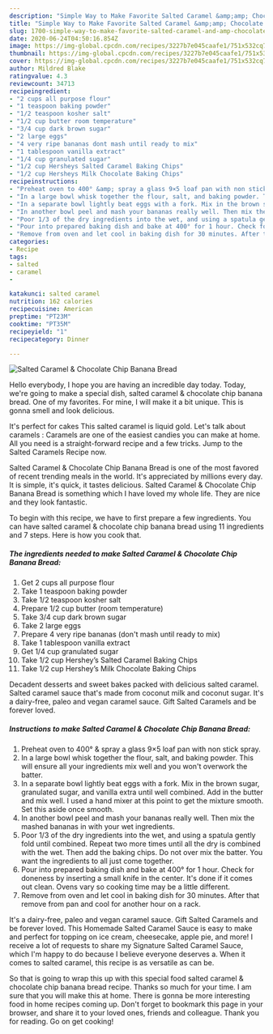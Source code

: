 ```yaml
---
description: "Simple Way to Make Favorite Salted Caramel &amp;amp; Chocolate Chip Banana Bread"
title: "Simple Way to Make Favorite Salted Caramel &amp;amp; Chocolate Chip Banana Bread"
slug: 1700-simple-way-to-make-favorite-salted-caramel-and-amp-chocolate-chip-banana-bread
date: 2020-06-24T04:50:16.854Z
image: https://img-global.cpcdn.com/recipes/3227b7e045caafe1/751x532cq70/salted-caramel-chocolate-chip-banana-bread-recipe-main-photo.jpg
thumbnail: https://img-global.cpcdn.com/recipes/3227b7e045caafe1/751x532cq70/salted-caramel-chocolate-chip-banana-bread-recipe-main-photo.jpg
cover: https://img-global.cpcdn.com/recipes/3227b7e045caafe1/751x532cq70/salted-caramel-chocolate-chip-banana-bread-recipe-main-photo.jpg
author: Mildred Blake
ratingvalue: 4.3
reviewcount: 34713
recipeingredient:
- "2 cups all purpose flour"
- "1 teaspoon baking powder"
- "1/2 teaspoon kosher salt"
- "1/2 cup butter room temperature"
- "3/4 cup dark brown sugar"
- "2 large eggs"
- "4 very ripe bananas dont mash until ready to mix"
- "1 tablespoon vanilla extract"
- "1/4 cup granulated sugar"
- "1/2 cup Hersheys Salted Caramel Baking Chips"
- "1/2 cup Hersheys Milk Chocolate Baking Chips"
recipeinstructions:
- "Preheat oven to 400° &amp; spray a glass 9×5 loaf pan with non stick spray."
- "In a large bowl whisk together the flour, salt, and baking powder. This will ensure all your ingredients mix well and you won&#39;t overwork the batter."
- "In a separate bowl lightly beat eggs with a fork. Mix in the brown sugar, granulated sugar, and vanilla extra until well combined. Add in the butter and mix well. I used a hand mixer at this point to get the mixture smooth. Set this aside once smooth."
- "In another bowl peel and mash your bananas really well. Then mix the mashed bananas in with your wet ingredients."
- "Poor 1/3 of the dry ingredients into the wet, and using a spatula gently fold until combined. Repeat two more times until all the dry is combined with the wet. Then add the baking chips. Do not over mix the batter. You want the ingredients to all just come together."
- "Pour into prepared baking dish and bake at 400° for 1 hour. Check for doneness by inserting a small knife in the center. It&#39;s done if it comes out clean. Ovens vary so cooking time may be a little different."
- "Remove from oven and let cool in baking dish for 30 minutes. After that remove from pan and cool for another hour on a rack."
categories:
- Recipe
tags:
- salted
- caramel
- 

katakunci: salted caramel  
nutrition: 162 calories
recipecuisine: American
preptime: "PT23M"
cooktime: "PT35M"
recipeyield: "1"
recipecategory: Dinner

---
```



![Salted Caramel &amp; Chocolate Chip Banana Bread](https://img-global.cpcdn.com/recipes/3227b7e045caafe1/751x532cq70/salted-caramel-chocolate-chip-banana-bread-recipe-main-photo.jpg)

Hello everybody, I hope you are having an incredible day today. Today, we're going to make a special dish, salted caramel &amp; chocolate chip banana bread. One of my favorites. For mine, I will make it a bit unique. This is gonna smell and look delicious.

It&#39;s perfect for cakes This salted caramel is liquid gold. Let&#39;s talk about caramels : Caramels are one of the easiest candies you can make at home. All you need is a straight-forward recipe and a few tricks. Jump to the Salted Caramels Recipe now.

Salted Caramel &amp; Chocolate Chip Banana Bread is one of the most favored of recent trending meals in the world. It's appreciated by millions every day. It is simple, it's quick, it tastes delicious. Salted Caramel &amp; Chocolate Chip Banana Bread is something which I have loved my whole life. They are nice and they look fantastic.


To begin with this recipe, we have to first prepare a few ingredients. You can have salted caramel &amp; chocolate chip banana bread using 11 ingredients and 7 steps. Here is how you cook that.

<!--inarticleads1-->

##### The ingredients needed to make Salted Caramel &amp; Chocolate Chip Banana Bread:

1. Get 2 cups all purpose flour
1. Take 1 teaspoon baking powder
1. Take 1/2 teaspoon kosher salt
1. Prepare 1/2 cup butter (room temperature)
1. Take 3/4 cup dark brown sugar
1. Take 2 large eggs
1. Prepare 4 very ripe bananas (don&#39;t mash until ready to mix)
1. Take 1 tablespoon vanilla extract
1. Get 1/4 cup granulated sugar
1. Take 1/2 cup Hershey’s Salted Caramel Baking Chips
1. Take 1/2 cup Hershey’s Milk Chocolate Baking Chips


Decadent desserts and sweet bakes packed with delicious salted caramel. Salted caramel sauce that&#39;s made from coconut milk and coconut sugar. It&#39;s a dairy-free, paleo and vegan caramel sauce. Gift Salted Caramels and be forever loved. 

<!--inarticleads2-->

##### Instructions to make Salted Caramel &amp; Chocolate Chip Banana Bread:

1. Preheat oven to 400° &amp; spray a glass 9×5 loaf pan with non stick spray.
1. In a large bowl whisk together the flour, salt, and baking powder. This will ensure all your ingredients mix well and you won&#39;t overwork the batter.
1. In a separate bowl lightly beat eggs with a fork. Mix in the brown sugar, granulated sugar, and vanilla extra until well combined. Add in the butter and mix well. I used a hand mixer at this point to get the mixture smooth. Set this aside once smooth.
1. In another bowl peel and mash your bananas really well. Then mix the mashed bananas in with your wet ingredients.
1. Poor 1/3 of the dry ingredients into the wet, and using a spatula gently fold until combined. Repeat two more times until all the dry is combined with the wet. Then add the baking chips. Do not over mix the batter. You want the ingredients to all just come together.
1. Pour into prepared baking dish and bake at 400° for 1 hour. Check for doneness by inserting a small knife in the center. It&#39;s done if it comes out clean. Ovens vary so cooking time may be a little different.
1. Remove from oven and let cool in baking dish for 30 minutes. After that remove from pan and cool for another hour on a rack.


It&#39;s a dairy-free, paleo and vegan caramel sauce. Gift Salted Caramels and be forever loved. This Homemade Salted Caramel Sauce is easy to make and perfect for topping on ice cream, cheesecake, apple pie, and more! I receive a lot of requests to share my Signature Salted Caramel Sauce, which I&#39;m happy to do because I believe everyone deserves a. When it comes to salted caramel, this recipe is as versatile as can be. 

So that is going to wrap this up with this special food salted caramel &amp; chocolate chip banana bread recipe. Thanks so much for your time. I am sure that you will make this at home. There is gonna be more interesting food in home recipes coming up. Don't forget to bookmark this page in your browser, and share it to your loved ones, friends and colleague. Thank you for reading. Go on get cooking!
